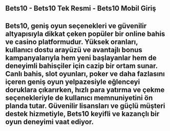 ## Bets10 - Bets10 Tek Resmi - Bets10 Mobil Giriş

## Bets10, geniş oyun seçenekleri ve güvenilir altyapısıyla dikkat çeken popüler bir online bahis ve casino platformudur. Yüksek oranları, kullanıcı dostu arayüzü ve avantajlı bonus kampanyalarıyla hem yeni başlayanlar hem de deneyimli bahisçiler için cazip bir ortam sunar. Canlı bahis, slot oyunları, poker ve daha fazlasını içeren geniş oyun yelpazesiyle eğlenceyi doruklara çıkarırken, hızlı para yatırma ve çekme seçenekleriyle de kullanıcı memnuniyetini ön planda tutar. Güvenilir lisansları ve güçlü müşteri destek hizmetiyle, Bets10 keyifli ve kazançlı bir oyun deneyimi vaat ediyor.
